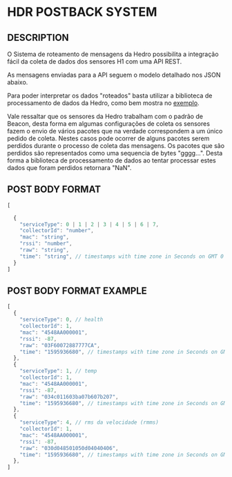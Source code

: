 # HDR POSTBACK SYSTEM

## DESCRIPTION

O Sistema de roteamento de mensagens da Hedro possibilita a integração fácil da coleta de dados dos sensores H1 com uma API REST.

As mensagens enviadas para a API seguem o modelo detalhado nos JSON abaixo.

Para poder interpretar os dados "roteados" basta utilizar a biblioteca de processamento de dados da Hedro, como bem mostra no <a href="https://github.com/hedrosistemas/hdr_process_data_js/blob/master/api_for_routing_system/src/postback.controller.js">exemplo</a>.

Vale ressaltar que os sensores da Hedro trabalham com o padrão de Beacon, desta forma em algumas configurações de coleta os sensores fazem o envio de vários pacotes que na verdade correspondem a um único pedido de coleta. Nestes casos pode ocorrer de alguns pacotes serem perdidos durante o processo de coleta das mensagens. Os pacotes que são perdidos são representados como uma sequencia de bytes "gggg...". Desta forma a biblioteca de processamento de dados ao tentar processar estes dados que foram perdidos retornara "NaN".

## POST BODY FORMAT

```javascript
[

  {
    "serviceType": 0 | 1 | 2 | 3 | 4 | 5 | 6 | 7,
    "collectorId": "number",
    "mac": "string",
    "rssi": "number",
    "raw": "string",
    "time": "string", // timestamps with time zone in Seconds on GMT 0
  }
]
```

## POST BODY FORMAT EXAMPLE

```javascript
[
  {
    "serviceType": 0, // health
    "collectorId": 1,
    "mac": "4548AA000001",
    "rssi": -87,
    "raw": "03F60072887777CA",
    "time": "1595936680", // timestamps with time zone in Seconds on GMT 0
  },
  {
    "serviceType": 1, // temp
    "collectorId": 1,
    "mac": "4548AA000001",
    "rssi": -87,
    "raw": "034c011603ba07b607b207",
    "time": "1595936680", // timestamps with time zone in Seconds on GMT 0
  },
  {
    "serviceType": 4, // rms da velocidade (rmms)
    "collectorId": 1,
    "mac": "4548AA000001",
    "rssi": -87,
    "raw": "030d048501050d04040406",
    "time": "1595936680", // timestamps with time zone in Seconds on GMT 0
  },
]
```
